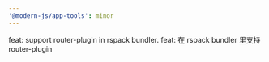 ```yaml
---
'@modern-js/app-tools': minor
---
```


feat: support router-plugin in rspack bundler.
feat: 在 rspack bundler 里支持 router-plugin
